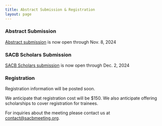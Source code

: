 ```yaml
---
title: Abstract Submission & Registration
layout: page
---
```


### Abstract Submission

[Abstract submission](https://forms.gle/UXhGmTXK7HDtKi9p9) is now open through Nov. 8, 2024

### SACB Scholars Submission

[SACB Scholars submission](https://forms.gle/UXhGmTXK7HDtKi9p9) is now open through Dec. 2, 2024

### Registration

Registration information will be posted soon.

We anticipate that registration cost will be $150. We also anticipate offering scholarships to cover registration for trainees.




For inquiries about the meeting please contact us at [contact@sacbmeeting.org](mailto:contact@sacbmeeting.org).
